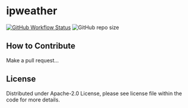 # ipweather
[![GitHub Workflow Status](https://github.com/NicoMincuzzi/ipweather/workflows/Java%20CI%20with%20Gradle/badge.svg)](https://github.com/NicoMincuzzi/ipweather/actions?query=workflow%3AJava%20CI%20with%20Gradle)
![GitHub repo size](https://img.shields.io/github/repo-size/NicoMincuzzi/ipweather)


## How to Contribute
Make a pull request...

## License
Distributed under Apache-2.0 License, please see license file within the code for more details.
